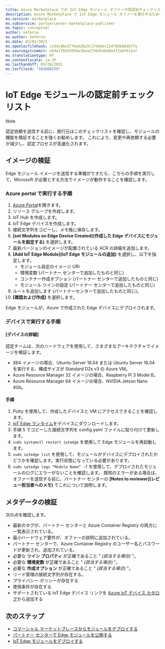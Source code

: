 ```yaml
---
title: Azure Marketplace での IoT Edge モジュール オファーの認定前チェックリスト
description: Azure Marketplace で IoT Edge モジュール オファーを発行するための特定の認定要件について説明します。
ms.service: marketplace
ms.subservice: partnercenter-marketplace-publisher
ms.topic: conceptual
author: keferna
ms.author: keferna
ms.date: 03/01/2021
ms.openlocfilehash: c1d4c9be1f76e62be3c17d4dec22479db003b77a
ms.sourcegitcommit: e6de1702d3958a3bea275645eb46e4f2e0f011af
ms.translationtype: HT
ms.contentlocale: ja-JP
ms.lasthandoff: 03/20/2021
ms.locfileid: "102608259"
---
```

# <a name="pre-certification-checklist-for-iot-edge-modules"></a>IoT Edge モジュールの認定前チェックリスト

> [!NOTE]
> 認定依頼を送信する前に、発行元はこのチェックリストを確認し、モジュールの機能を検証することを強くお勧めします。 これにより、変更や再依頼する必要が減少し、認定プロセスが高速化されます。

## <a name="validation-of-image"></a>イメージの検証

Edge モジュール イメージを送信する準備ができたら、こちらの手順を実行して、Microsoft が必要とする方法でイメージが動作することを確認します。

### <a name="steps-to-perform-in-the-azure-portal"></a>Azure portal で実行する手順

1. [Azure Portal](https://partner.microsoft.com/)を開きます。
1. リソース グループを作成します。
1. IoT Hub を作成します。
1. IoT Edge デバイスを作成します。
1. 接続文字列をコピーし、メモ帳に保存します。
1. **[set Modules on Edge Device Created]\(作成した Edge デバイスにモジュールを設定する\)** を選択します。
1. 最新バージョンのイメージが配置されている ACR の詳細を追加します。
1. **[Add IoT Edge Module]\(IoT Edge モジュールの追加\)** を選択し、以下を指定します。
    - モジュール設定のイメージ URI
    - 環境変数 (パートナー センターで追加したものと同じ)
    - コンテナー作成オプション (パートナー センターで追加したものと同じ)
    - モジュール ツインの設定 (パートナー センターで追加したものと同じ)
1. ルートを追加します (パートナーセンターで追加したものと同じ)。
1. **[確認および作成]** を選択します。

Edge モジュールが、Azure で作成された Edge デバイスにデプロイされます。

### <a name="steps-to-perform-on-the-device"></a>デバイスで実行する手順

#### <a name="device-details"></a>[デバイスの詳細]

認定チームは、次のハードウェアを使用して、さまざまなアーキテクチャでイメージを検証します。

- X64 イメージの場合、Ubuntu Server 18.04 または Ubuntu Server 16.04 を実行する、構成サイズが Standard D2s v3 の Azure VM。
- Azure Resource Manager 32 イメージの場合、Raspberry Pi 3 Model B。
- Azure Resource Manager 64 イメージの場合、NVIDIA Jetson Nano 4Gb。

#### <a name="steps"></a>手順

1. Putty を使用して、作成したデバイスと VM にアクセスできることを確認します。
1. [IoT Edge ランタイム](https://docs.microsoft.com/azure/iot-edge/how-to-install-iot-edge)をデバイスにダウンロードします。
1. 手順 5 でコピーした接続文字列を config.yaml ファイルに貼り付けて更新します。
1. `sudo systemctl restart iotedge` を使用して Edge モジュールを再起動します。
1. `sudo iotedge list` を使用して、モジュールがデバイスにデプロイされたかどうかを確認します。実行状態になっている必要があります。
1. `sudo iotedge logs “Module Name“ -f` を使用して、デプロイされたモジュールのログにエラーがないことを確認します。 既知のエラーがある場合は、オファーを送信する前に、パートナー センターの **[Notes to reviewer]\(レビュー担当者へのメモ\)** でこれについて説明します。

## <a name="metadata-validation"></a>メタデータの検証

次の点を確認します。

- 最新のタグが、パートナー センターと Azure Container Registry の両方に一覧表示されている。
- 最小ハードウェア要件が、オファーの説明に追加されている。
- パートナー センターで、Azure Container Registry のユーザー名とパスワードが更新され、追加されている。
- 必要な **ツイン プロパティ** が正確であること " *(該当する場合)* "。
- 必要な **環境変数** が正確であること " *(該当する場合)* "。
- 必要な **作成オプション** が正確であること " *(該当する場合)* "。
- リード管理の接続文字列が存在する。
- プライバシー ポリシーが存在する
- 使用条件が存在する
- サポートされている IoT Edge デバイス リンクを [Azure IoT デバイス カタログ](https://devicecatalog.azure.com/devices?certificationBadgeTypes=IoTEdgeCompatible)から追加する 

## <a name="next-steps"></a>次のステップ

- [コマーシャル マーケットプレースからモジュールをデプロイする](https://docs.microsoft.com/azure/iot-edge/how-to-deploy-modules-portal#deploy-from-azure-marketplace)
- [パートナー センターで Edge モジュールを公開する](https://docs.microsoft.com/azure/marketplace/partner-center-portal/azure-iot-edge-module-creation)
- [IoT Edge モジュールをデプロイする](https://docs.microsoft.com/azure/iot-edge/quickstart-linux)  
